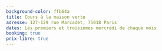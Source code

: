 ```yaml
---
background-color: ffb64a
title: Cours à la maison verte
adresse: 127-129 rue Marcadet, 75018 Paris
dates: Les premiers et troisièmes mercredi de chaque mois
booking: true
prix-libre: true
---
```

